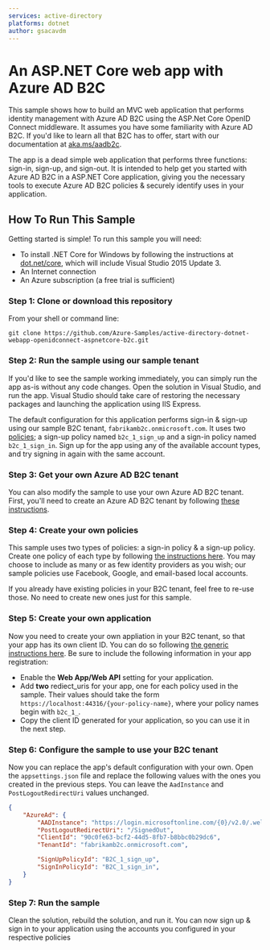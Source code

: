```yaml
---
services: active-directory
platforms: dotnet
author: gsacavdm
---
```


# An ASP.NET Core web app with Azure AD B2C 
This sample shows how to build an MVC web application that performs identity management with Azure AD B2C using the ASP.Net Core OpenID Connect middleware.  It assumes you have some familiarity with Azure AD B2C.  If you'd like to learn all that B2C has to offer, start with our documentation at [aka.ms/aadb2c](http://aka.ms/aadb2c). 

The app is a dead simple web application that performs three functions: sign-in, sign-up, and sign-out.  It is intended to help get you started with Azure AD B2C in a ASP.NET Core application, giving you the necessary tools to execute Azure AD B2C policies & securely identify uses in your application.  

## How To Run This Sample

Getting started is simple! To run this sample you will need:

- To install .NET Core for Windows by following the instructions at [dot.net/core](http://dot.net/core), which will include Visual Studio 2015 Update 3.
- An Internet connection
- An Azure subscription (a free trial is sufficient)

### Step 1:  Clone or download this repository

From your shell or command line:

`git clone https://github.com/Azure-Samples/active-directory-dotnet-webapp-openidconnect-aspnetcore-b2c.git`

### Step 2: Run the sample using our sample tenant

If you'd like to see the sample working immediately, you can simply run the app as-is without any code changes.  Open the solution in Visual Studio, and run the app.  Visual Studio should take care of restoring the necessary packages and launching the application using IIS Express.

The default configuration for this application performs sign-in & sign-up using our sample B2C tenant, `fabrikamb2c.onmicrosoft.com`.  It uses two [policies](https://azure.microsoft.com/documentation/articles/active-directory-b2c-reference-policies); a sign-up policy named `b2c_1_sign_up` and a sign-in policy named `b2c_1_sign_in`.  Sign up for the app using any of the available account types, and try signing in again with the same account.

### Step 3: Get your own Azure AD B2C tenant

You can also modify the sample to use your own Azure AD B2C tenant.  First, you'll need to create an Azure AD B2C tenant by following [these instructions](https://azure.microsoft.com/documentation/articles/active-directory-b2c-get-started).

### Step 4: Create your own policies

This sample uses two types of policies: a sign-in policy & a sign-up policy.  Create one policy of each type by following [the instructions here](https://azure.microsoft.com/documentation/articles/active-directory-b2c-reference-policies).  You may choose to include as many or as few identity providers as you wish; our sample policies use Facebook, Google, and email-based local accounts.

If you already have existing policies in your B2C tenant, feel free to re-use those.  No need to create new ones just for this sample.

### Step 5: Create your own application

Now you need to create your own appliation in your B2C tenant, so that your app has its own client ID.  You can do so following [the generic instructions here](https://azure.microsoft.com/documentation/articles/active-directory-b2c-app-registration).  Be sure to include the following information in your app registration:

- Enable the **Web App/Web API** setting for your application.
- Add **two** rediect_uris for your app, one for each policy used in the sample.  Their values should take the form `https://localhost:44316/{your-policy-name}`, where your policy names begin with `b2c_1_`.
- Copy the client ID generated for your application, so you can use it in the next step.

### Step 6: Configure the sample to use your B2C tenant

Now you can replace the app's default configuration with your own.  Open the `appsettings.json` file and replace the following values with the ones you created in the previous steps.  You can leave the `AadInstance` and `PostLogoutRedirectUri` values unchanged.

```json
{
    "AzureAd": {
        "AADInstance": "https://login.microsoftonline.com/{0}/v2.0/.well-known/openid-configuration?p={1}",
        "PostLogoutRedirectUri": "/SignedOut",
        "ClientId": "90c0fe63-bcf2-44d5-8fb7-b8bbc0b29dc6",
        "TenantId": "fabrikamb2c.onmicrosoft.com",

        "SignUpPolicyId": "B2C_1_sign_up",
        "SignInPolicyId": "B2C_1_sign_in",
    }
}
```

### Step 7:  Run the sample

Clean the solution, rebuild the solution, and run it.  You can now sign up & sign in to your application using the accounts you configured in your respective policies